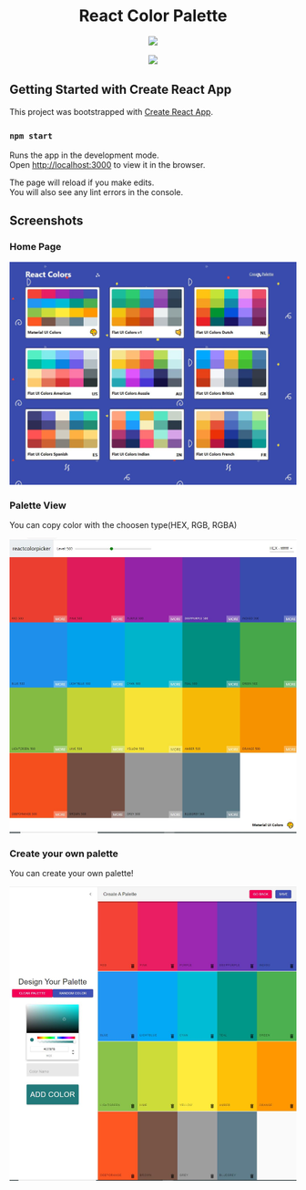 <h1 align="center">
React Color Palette
</h1>
<p align="center">
<img src="https://forthebadge.com/images/badges/built-with-love.svg">
<p>
<p align="center">
<img src="https://aleen42.github.io/badges/src/react.svg">
</p>


## Getting Started with Create React App

This project was bootstrapped with [Create React App](https://github.com/facebook/create-react-app).

### `npm start`

Runs the app in the development mode.\
Open [http://localhost:3000](http://localhost:3000) to view it in the browser.

The page will reload if you make edits.\
You will also see any lint errors in the console.

## Screenshots

### Home Page
![img](https://github.com/Cauchy1230/color_app/blob/master/Screenshot/home.JPG)

### Palette View

You can copy color with the choosen type(HEX, RGB, RGBA)

![img](https://github.com/Cauchy1230/color_app/blob/master/Screenshot/platette.JPG)

### Create your own palette

You can create your own palette!

![img](https://github.com/Cauchy1230/color_app/blob/master/Screenshot/new.JPG)